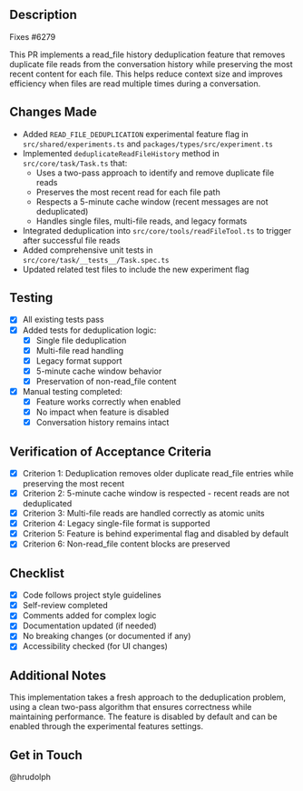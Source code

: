 ## Description

Fixes #6279

This PR implements a read_file history deduplication feature that removes duplicate file reads from the conversation history while preserving the most recent content for each file. This helps reduce context size and improves efficiency when files are read multiple times during a conversation.

## Changes Made

- Added `READ_FILE_DEDUPLICATION` experimental feature flag in `src/shared/experiments.ts` and `packages/types/src/experiment.ts`
- Implemented `deduplicateReadFileHistory` method in `src/core/task/Task.ts` that:
    - Uses a two-pass approach to identify and remove duplicate file reads
    - Preserves the most recent read for each file path
    - Respects a 5-minute cache window (recent messages are not deduplicated)
    - Handles single files, multi-file reads, and legacy formats
- Integrated deduplication into `src/core/tools/readFileTool.ts` to trigger after successful file reads
- Added comprehensive unit tests in `src/core/task/__tests__/Task.spec.ts`
- Updated related test files to include the new experiment flag

## Testing

- [x] All existing tests pass
- [x] Added tests for deduplication logic:
    - [x] Single file deduplication
    - [x] Multi-file read handling
    - [x] Legacy format support
    - [x] 5-minute cache window behavior
    - [x] Preservation of non-read_file content
- [x] Manual testing completed:
    - [x] Feature works correctly when enabled
    - [x] No impact when feature is disabled
    - [x] Conversation history remains intact

## Verification of Acceptance Criteria

- [x] Criterion 1: Deduplication removes older duplicate read_file entries while preserving the most recent
- [x] Criterion 2: 5-minute cache window is respected - recent reads are not deduplicated
- [x] Criterion 3: Multi-file reads are handled correctly as atomic units
- [x] Criterion 4: Legacy single-file format is supported
- [x] Criterion 5: Feature is behind experimental flag and disabled by default
- [x] Criterion 6: Non-read_file content blocks are preserved

## Checklist

- [x] Code follows project style guidelines
- [x] Self-review completed
- [x] Comments added for complex logic
- [x] Documentation updated (if needed)
- [x] No breaking changes (or documented if any)
- [x] Accessibility checked (for UI changes)

## Additional Notes

This implementation takes a fresh approach to the deduplication problem, using a clean two-pass algorithm that ensures correctness while maintaining performance. The feature is disabled by default and can be enabled through the experimental features settings.

## Get in Touch

@hrudolph
